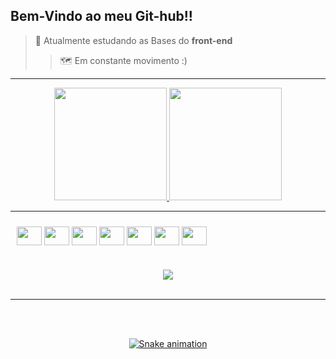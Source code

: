 ## Bem-Vindo ao meu Git-hub!! 
> 🌱 Atualmente estudando as Bases do **front-end** 
> >🗺️ Em constante movimento :)
---
<div align="center">
  <a href="https://github.com/mashirolvsky">
  <img height="180em" src="https://github-readme-stats.vercel.app/api?username=mashirolvsky&show_icons=true&theme=default&include_all_commits=true&count_private=true&bg_color=5,3B3C59,6D5DA6&title_color=F2C572&icon_color=F288A4&locale=pt-br&text_color=F2A679&border_color=3B3C59&custom_title=Estatisticas%20do%20meu%20Github"/>
  <img height="180em" src="https://github-readme-stats.vercel.app/api/top-langs/?username=mashirolvsky&layout=compact&langs_count=10&theme=default&&bg_color=5,6D5DA6,3B3C59&title_color=F2C572&locale=pt-br&text_color=F2C572&border_color=3B3C59&custom_title=Linguagens%20mais%20usadas"/>
</div>

---

<div align="center" style="display: inline-block; margin: 10px;">
  <img align="center" alt"Lucas-JAVASCRIPT" height="30" width="40"  src="https://cdn.jsdelivr.net/gh/devicons/devicon/icons/javascript/javascript-plain.svg" />
  <img align="center" alt"Lucas-TYPESCRIPT" height="30" width="40"  src="https://cdn.jsdelivr.net/gh/devicons/devicon/icons/typescript/typescript-plain.svg" />
  <img align="center" alt"Lucas-REACT" height="30" width="40"  src="https://cdn.jsdelivr.net/gh/devicons/devicon/icons/react/react-original.svg" />
  <img align="center" alt"Lucas-HTML" height="30" width="40" src="https://cdn.jsdelivr.net/gh/devicons/devicon/icons/html5/html5-plain.svg" />
  <img align="center" alt"Lucas-CSS3" height="30" width="40" src="https://cdn.jsdelivr.net/gh/devicons/devicon/icons/css3/css3-plain.svg" />
  <img align="center" alt"Lucas-Angular" height="30" width="40" src="https://cdn.jsdelivr.net/gh/devicons/devicon/icons/angularjs/angularjs-plain.svg" />
  <img align="center" alt"Lucas-GIT" height="30" width="40" src="https://cdn.jsdelivr.net/gh/devicons/devicon/icons/git/git-plain.svg" />
</div>

##

<div align="center">
  <img src="http://ForTheBadge.com/images/badges/built-by-developers.svg"></img>

</br>
</br>

<hr>

</br>
</br>

  ![Snake animation](https://github.com/mashirolvsky/mashirolvsky/blob/output/github-contribution-grid-snake.svg)

</div>

